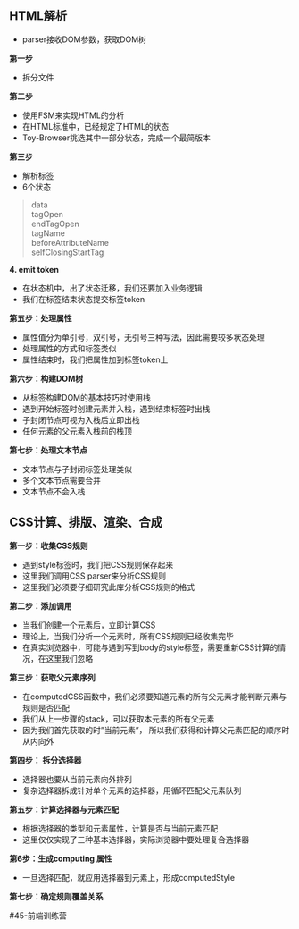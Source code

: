 
## HTML解析

* parser接收DOM参数，获取DOM树


**第一步**
* 拆分文件

**第二步**
* 使用FSM来实现HTML的分析
* 在HTML标准中，已经规定了HTML的状态
* Toy-Browser挑选其中一部分状态，完成一个最简版本

**第三步**
* 解析标签
* 6个状态
> data  
> tagOpen  
> endTagOpen  
> tagName  
> beforeAttributeName  
> selfClosingStartTag  

**4. emit token**
* 在状态机中，出了状态迁移，我们还要加入业务逻辑
* 我们在标签结束状态提交标签token


**第五步：处理属性**
* 属性值分为单引号，双引号，无引号三种写法，因此需要较多状态处理
* 处理属性的方式和标签类似
* 属性结束时，我们把属性加到标签token上

**第六步：构建DOM树**
* 从标签构建DOM的基本技巧时使用栈
* 遇到开始标签时创建元素并入栈，遇到结束标签时出栈
* 子封闭节点可视为入栈后立即出栈
* 任何元素的父元素入栈前的栈顶

**第七步：处理文本节点**
* 文本节点与子封闭标签处理类似
* 多个文本节点需要合并
* 文本节点不会入栈

## CSS计算、排版、渲染、合成

 **第一步：收集CSS规则**
* 遇到style标签时，我们把CSS规则保存起来
* 这里我们调用CSS parser来分析CSS规则
* 这里我们必须要仔细研究此库分析CSS规则的格式


**第二步：添加调用**
* 当我们创建一个元素后，立即计算CSS
* 理论上，当我们分析一个元素时，所有CSS规则已经收集完毕
* 在真实浏览器中，可能与遇到写到body的style标签，需要重新CSS计算的情况，在这里我们忽略

**第三步：获取父元素序列**
* 在computedCSS函数中，我们必须要知道元素的所有父元素才能判断元素与规则是否匹配
* 我们从上一步骤的stack，可以获取本元素的所有父元素
* 因为我们首先获取的时”当前元素”， 所以我们获得和计算父元素匹配的顺序时从内向外

**第四步： 拆分选择器**
* 选择器也要从当前元素向外排列
* 复杂选择器拆成针对单个元素的选择器，用循环匹配父元素队列


**第五步：计算选择器与元素匹配**
* 根据选择器的类型和元素属性，计算是否与当前元素匹配
* 这里仅仅实现了三种基本选择器，实际浏览器中要处理复合选择器


**第6步：生成computing 属性**
* 一旦选择匹配，就应用选择器到元素上，形成computedStyle


**第七步：确定规则覆盖关系**






#45-前端训练营